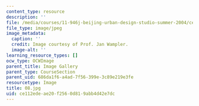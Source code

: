 ```yaml
---
content_type: resource
description: ''
file: /media/courses/11-946j-beijing-urban-design-studio-summer-2004/ce112edeae20f2560d819abb4d42e7dc_08.jpg
file_type: image/jpeg
image_metadata:
  caption: ''
  credit: Image courtesy of Prof. Jan Wampler.
  image-alt: ''
learning_resource_types: []
ocw_type: OCWImage
parent_title: Image Gallery
parent_type: CourseSection
parent_uid: 686da1f6-a4ad-7f56-399e-3c89e219e3fe
resourcetype: Image
title: 08.jpg
uid: ce112ede-ae20-f256-0d81-9abb4d42e7dc
---
```

